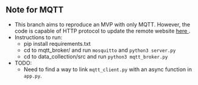## Note for MQTT
- This branch aims to reproduce an MVP with only MQTT. However, the code is capable of HTTP protocol to update the remote website <a href = "https:/demoiot3237.herokuapp.com">here </a>. 
- Instructions to run:
    - pip install requirements.txt
    - cd to mqtt_broker/ and run ```mosquitto``` and ```python3 server.py```
    - cd to data_collection/src and run ```python3 mqtt_broker.py```
- TODO:
    - Need to find a way to link ```mqtt_client.py``` with an async function in ```app.py```.  